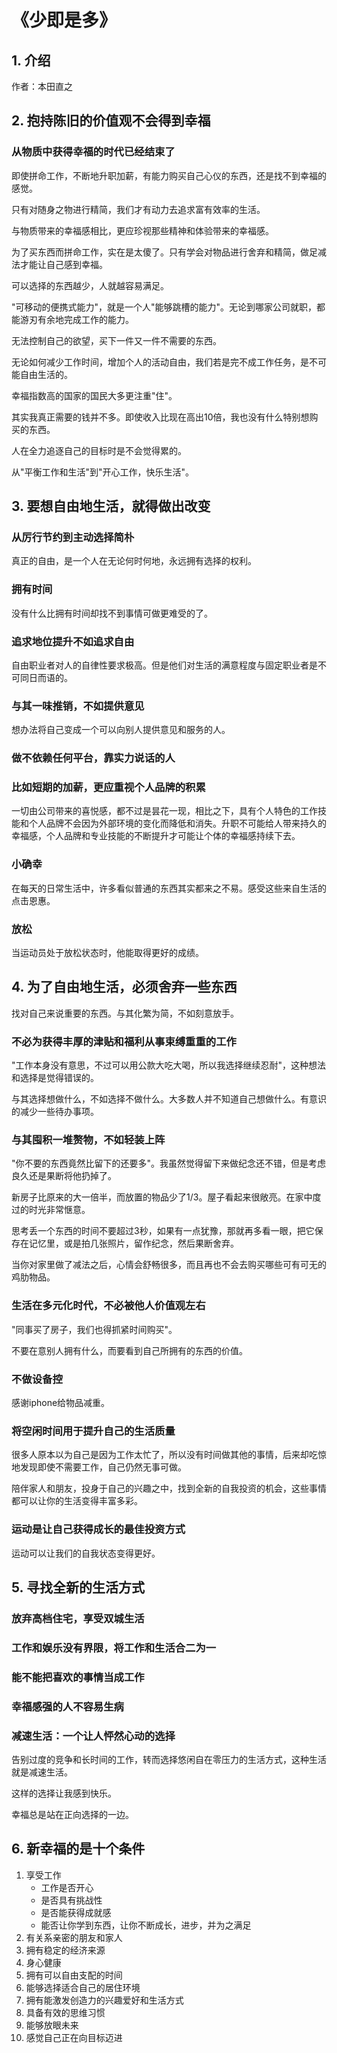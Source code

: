 # 《少即是多》

## 1. 介绍

作者：本田直之

## 2. 抱持陈旧的价值观不会得到幸福

### 从物质中获得幸福的时代已经结束了

即使拼命工作，不断地升职加薪，有能力购买自己心仪的东西，还是找不到幸福的感觉。

只有对随身之物进行精简，我们才有动力去追求富有效率的生活。

与物质带来的幸福感相比，更应珍视那些精神和体验带来的幸福感。

为了买东西而拼命工作，实在是太傻了。只有学会对物品进行舍弃和精简，做足减法才能让自己感到幸福。

可以选择的东西越少，人就越容易满足。

"可移动的便携式能力"，就是一个人"能够跳槽的能力"。无论到哪家公司就职，都能游刃有余地完成工作的能力。

无法控制自己的欲望，买下一件又一件不需要的东西。

无论如何减少工作时间，增加个人的活动自由，我们若是完不成工作任务，是不可能自由生活的。

幸福指数高的国家的国民大多更注重"住"。

其实我真正需要的钱并不多。即使收入比现在高出10倍，我也没有什么特别想购买的东西。

人在全力追逐自己的目标时是不会觉得累的。

从"平衡工作和生活"到"开心工作，快乐生活"。

## 3. 要想自由地生活，就得做出改变

### 从厉行节约到主动选择简朴

真正的自由，是一个人在无论何时何地，永远拥有选择的权利。

### 拥有时间

没有什么比拥有时间却找不到事情可做更难受的了。

### 追求地位提升不如追求自由

自由职业者对人的自律性要求极高。但是他们对生活的满意程度与固定职业者是不可同日而语的。

### 与其一味推销，不如提供意见

想办法将自己变成一个可以向别人提供意见和服务的人。

### 做不依赖任何平台，靠实力说话的人

### 比如短期的加薪，更应重视个人品牌的积累

一切由公司带来的喜悦感，都不过是昙花一现，相比之下，具有个人特色的工作技能和个人品牌不会因为外部环境的变化而降低和消失。升职不可能给人带来持久的幸福感，个人品牌和专业技能的不断提升才可能让个体的幸福感持续下去。

### 小确幸

在每天的日常生活中，许多看似普通的东西其实都来之不易。感受这些来自生活的点击恩惠。

### 放松

当运动员处于放松状态时，他能取得更好的成绩。

## 4. 为了自由地生活，必须舍弃一些东西

找对自己来说重要的东西。与其化繁为简，不如刻意放手。

### 不必为获得丰厚的津贴和福利从事束缚重重的工作

"工作本身没有意思，不过可以用公款大吃大喝，所以我选择继续忍耐"，这种想法和选择是觉得错误的。

与其选择想做什么，不如选择不做什么。大多数人并不知道自己想做什么。有意识的减少一些待办事项。

### 与其囤积一堆赘物，不如轻装上阵

"你不要的东西竟然比留下的还要多"。我虽然觉得留下来做纪念还不错，但是考虑良久还是果断将他扔掉了。

新房子比原来的大一倍半，而放置的物品少了1/3。屋子看起来很敞亮。在家中度过的时光非常惬意。

思考丢一个东西的时间不要超过3秒，如果有一点犹豫，那就再多看一眼，把它保存在记忆里，或是拍几张照片，留作纪念，然后果断舍弃。

当你对家里做了减法之后，心情会舒畅很多，而且再也不会去购买哪些可有可无的鸡肋物品。

### 生活在多元化时代，不必被他人价值观左右

"同事买了房子，我们也得抓紧时间购买"。

不要在意别人拥有什么，而要看到自己所拥有的东西的价值。

### 不做设备控

感谢iphone给物品减重。

### 将空闲时间用于提升自己的生活质量

很多人原本以为自己是因为工作太忙了，所以没有时间做其他的事情，后来却吃惊地发现即使不需要工作，自己仍然无事可做。

陪伴家人和朋友，投身于自己的兴趣之中，找到全新的自我投资的机会，这些事情都可以让你的生活变得丰富多彩。

### 运动是让自己获得成长的最佳投资方式

运动可以让我们的自我状态变得更好。

## 5. 寻找全新的生活方式

### 放弃高档住宅，享受双城生活

### 工作和娱乐没有界限，将工作和生活合二为一

### 能不能把喜欢的事情当成工作

### 幸福感强的人不容易生病

### 减速生活：一个让人怦然心动的选择

告别过度的竞争和长时间的工作，转而选择悠闲自在零压力的生活方式，这种生活就是减速生活。

这样的选择让我感到快乐。

幸福总是站在正向选择的一边。

## 6. 新幸福的是十个条件

1. 享受工作
   - 工作是否开心
   - 是否具有挑战性
   - 是否能获得成就感
   - 能否让你学到东西，让你不断成长，进步，并为之满足
2. 有关系亲密的朋友和家人
3. 拥有稳定的经济来源
4. 身心健康
5. 拥有可以自由支配的时间
6. 能够选择适合自己的居住环境
7. 拥有能激发创造力的兴趣爱好和生活方式
8. 具备有效的思维习惯
9. 能够放眼未来
10. 感觉自己正在向目标迈进